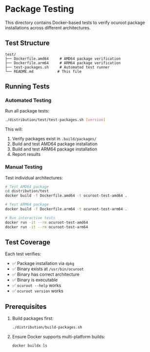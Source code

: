 # Package Testing

This directory contains Docker-based tests to verify ocuroot package installations across different architectures.

## Test Structure

```
test/
├── Dockerfile.amd64     # AMD64 package verification
├── Dockerfile.arm64     # ARM64 package verification
├── test-packages.sh     # Automated test runner
└── README.md           # This file
```

## Running Tests

### Automated Testing
Run all package tests:
```bash
./distribution/test/test-packages.sh [version]
```

This will:
1. Verify packages exist in `.build/packages/`
2. Build and test AMD64 package installation
3. Build and test ARM64 package installation
4. Report results

### Manual Testing
Test individual architectures:
```bash
# Test AMD64 package
cd distribution/test
docker build -f Dockerfile.amd64 -t ocuroot-test-amd64 .

# Test ARM64 package  
docker build -f Dockerfile.arm64 -t ocuroot-test-arm64 .

# Run interactive tests
docker run -it --rm ocuroot-test-amd64
docker run -it --rm ocuroot-test-arm64
```

## Test Coverage

Each test verifies:
- ✅ Package installation via `dpkg`
- ✅ Binary exists at `/usr/bin/ocuroot`
- ✅ Binary has correct architecture
- ✅ Binary is executable
- ✅ `ocuroot --help` works
- ✅ `ocuroot version` works

## Prerequisites

1. Build packages first:
   ```bash
   ./distribution/build-packages.sh
   ```

2. Ensure Docker supports multi-platform builds:
   ```bash
   docker buildx ls
   ```

